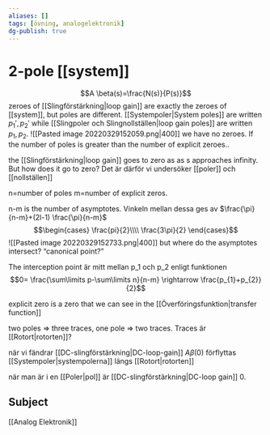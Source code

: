 ```yaml
---
aliases: []
tags: [övning, analogelektronik]
dg-publish: true
---
```



# 2-pole [[system]]

$$A \beta(s)=\frac{N(s)}{P(s)}$$
zeroes of [[Slingförstärkning|loop gain]] are exactly the zeroes of [[system]], but poles are different. [[Systempoler|System poles]] are written $p_{1}',p_{2}'$ while [[Slingpoler och Slingnollställen|loop gain poles]] are written $p_{1},p_{2}$. 
![[Pasted image 20220329152059.png|400]]
we have no zeroes. If the number of poles is greater than the number of explicit zeroes..

the [[Slingförstärkning|loop gain]] goes to zero as as s approaches infinity. But how does it go to zero? Det är därför vi undersöker [[poler]] och [[nollställen]]

n=number of poles
m=number of explicit zeros.

n-m is the number of asymptotes. Vinkeln mellan dessa ges av $\frac{\pi}{n-m}+(2l-1) \frac{\pi}{n-m}$
$$\begin{cases} \frac{pi}{2}\\\\ \frac{3\pi}{2} \end{cases}$$
![[Pasted image 20220329152733.png|400]]
but where do the asymptotes intersect? “canonical point?”

The interception point är mitt mellan p_1 och p_2 enligt funktionen
$$0= \frac{\sum\limits p-\sum\limits n}{n-m} \rightarrow \frac{p_{1}+p_{2}}{2}$$


explicit zero is a zero that we can see in the [[Överföringsfunktion|transfer function]]

two poles => three traces, one pole => two traces. Traces är [[Rotort|rotorten]]? 

när vi fändrar [[DC-slingförstärkning|DC-loop-gain]] $A \beta(0)$ förflyttas [[Systempoler|systempolerna]] längs [[Rotort|rotorten]]

när man är i en [[Poler|pol]] är [[DC-slingförstärkning|DC-loop gain]] 0. 







## Subject
[[Analog Elektronik]]
